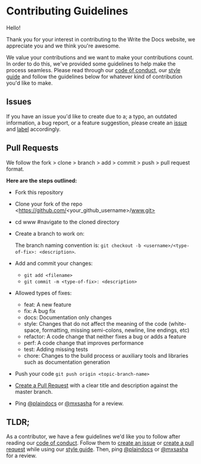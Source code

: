 # Contributing Guidelines

Hello!

Thank you for your interest in contributing to the Write the Docs website, we appreciate you and we think you're awesome.

We value your contributions and we want to make your contributions count. In order to do this, we've provided some guidelines to help make the process seamless. Please read through our [code of conduct](https://www.writethedocs.org/code-of-conduct/), our [style guide](https://www.writethedocs.org/style-guide/) and follow the guidelines below for whatever kind of contribution you'd like to make. 


## Issues

If you have an issue you'd like to create due to a; a typo, an outdated information, a bug report, or a feature suggestion, please create an [issue](https://github.com/writethedocs/www/issues) and [label](https://github.com/writethedocs/www/labels) accordingly. 


## Pull Requests

We follow the fork > clone > branch > add > commit > push > pull request format.

**Here are the steps outlined:** 

- Fork this repository 

- Clone your fork of the repo <https://github.com/<your_github_username>/www.git>

- cd www #navigate to the cloned directory

- Create a branch to work on: 

    The branch naming convention is: `git checkout -b <username>/<type-of-fix>: <description>`.

- Add and commit your changes:

    - `git add <filename>`
    - `git commit -m <type-of-fix>: <description>`

- Allowed types of fixes: 

    - feat: A new feature
    - fix: A bug fix
    - docs: Documentation only changes
    - style: Changes that do not affect the meaning of the code (white-space, formatting, missing semi-colons, newline, line endings, etc)
    - refactor: A code change that neither fixes a bug or adds a feature
    - perf: A code change that improves performance
    - test: Adding missing tests
    - chore: Changes to the build process or auxiliary tools and libraries such as documentation generation

- Push your code `git push origin <topic-branch-name>`

- [Create a Pull Request](https://github.com/Preshh0/www/pulls) with a clear title and description against the master branch.

- Ping [@plaindocs](https://github.com/plaindocs) or [@mxsasha](https://github.com/mxsasha) for a review. 


## TLDR;

As a contributor, we have a few guidelines we'd like you to follow after reading our [code of conduct](https://www.writethedocs.org/code-of-conduct/). Follow them to [create an issue](https://github.com/writethedocs/www/issues) or [create a pull request](https://github.com/writethedocs/www/pulls) while using our [style guide](https://www.writethedocs.org/style-guide/). Then, ping [@plaindocs](https://github.com/plaindocs) or [@mxsasha](https://github.com/mxsasha) for a review. 
